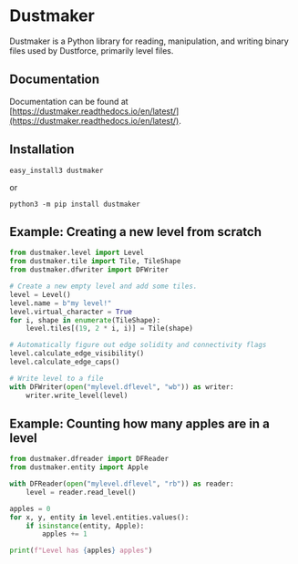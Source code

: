 Dustmaker
=========

Dustmaker is a Python library for reading, manipulation, and writing
binary files used by Dustforce, primarily level files.

Documentation
-------------

Documentation can be found at
[https://dustmaker.readthedocs.io/en/latest/](https://dustmaker.readthedocs.io/en/latest/).

Installation
------------

    easy_install3 dustmaker

or

    python3 -m pip install dustmaker

Example: Creating a new level from scratch
---------------------------

```python
from dustmaker.level import Level
from dustmaker.tile import Tile, TileShape
from dustmaker.dfwriter import DFWriter

# Create a new empty level and add some tiles.
level = Level()
level.name = b"my level!"
level.virtual_character = True
for i, shape in enumerate(TileShape):
    level.tiles[(19, 2 * i, i)] = Tile(shape)

# Automatically figure out edge solidity and connectivity flags
level.calculate_edge_visibility()
level.calculate_edge_caps()

# Write level to a file
with DFWriter(open("mylevel.dflevel", "wb")) as writer:
    writer.write_level(level)
```

Example: Counting how many apples are in a level
--------------------------

```python
from dustmaker.dfreader import DFReader
from dustmaker.entity import Apple

with DFReader(open("mylevel.dflevel", "rb")) as reader:
    level = reader.read_level()

apples = 0
for x, y, entity in level.entities.values():
    if isinstance(entity, Apple):
        apples += 1

print(f"Level has {apples} apples")
```

